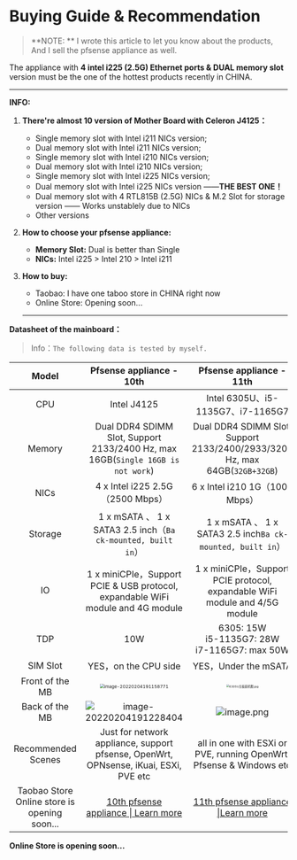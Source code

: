 # Buying Guide & Recommendation

> **NOTE: ** I wrote this article to let you know about the products, And I sell the pfsense appliance as well.

The appliance with **4 intel i225 (2.5G) Ethernet ports & DUAL memory slot** version must be the one of the hottest products recently in CHINA.

<hr>

**INFO:**


1. **There're almost 10 version of Mother Board with Celeron J4125：**
   - Single memory slot with Intel i211 NICs version;
   - Dual memory slot with Intel i211 NICs version;
   - Single memory slot with Intel i210 NICs version;
   - Dual memory slot with Intel i210 NICs version;
   - Single memory slot with Intel i225 NICs version;
   - Dual memory slot with Intel i225 NICs version ——**THE BEST ONE！**
   - Dual memory slot with 4 RTL815B (2.5G) NICs & M.2 Slot for storage version —— Works unstablely due to NICs
   - Other versions


2. **How to choose your pfsense appliance:**

   - **Memory Slot:** Dual is better than Single
   - **NICs:** Intel i225 > Intel 210 > Intel i211

3. **How to buy:**

   - Taobao: I have one taboo store in CHINA right now 
   - Online Store: Opening soon...

   <hr>

**Datasheet of the mainboard：**

> Info：`The following data is tested by myself.`

|                       Model                       |                  Pfsense appliance -  10th                   |                   Pfsense appliance - 11th                   |
| :-----------------------------------------------: | :----------------------------------------------------------: | :----------------------------------------------------------: |
|                        CPU                        |                         Intel J4125                          |              Intel 6305U、i5-1135G7、i7-1165G7               |
|                      Memory                       | Dual DDR4 SDIMM Slot, Support 2133/2400 Hz, max 16GB(`Single 16GB is not work`) | Dual DDR4 SDIMM Slot, Support 2133/2400/2933/3200 Hz, max 64GB(`32GB+32GB`) |
|                       NICs                        |               4 x Intel i225 2.5G（2500 Mbps）               |               6 x Intel i210 1G（1000  Mbps）                |
|                      Storage                      | 1 x mSATA 、  1 x SATA3 2.5 inch（`Ba ck-mounted, built in`） | 1 x mSATA 、  1 x SATA3 2.5 inch`Ba ck-mounted, built in`）  |
|                        IO                         | 1 x miniCPIe，Support PCIE & USB protocol, expandable WiFi module and 4G module | 1 x miniCPIe，Support PCIE protocol, expandable WiFi module and 4/5G module |
|                        TDP                        |                             10W                              |    6305: 15W<br />i5-1135G7: 28W<br />i7-1165G7: max 50W     |
|                     SIM Slot                      |                     YES，on the CPU side                     |                     YES，Under the mSATA                     |
|                  Front of the MB                  | <img src="https://iswott.oss-cn-shenzhen.aliyuncs.com/blog/imgimage-20220204191158771.png" alt="image-20220204191158771" style="zoom:50%;" /> | <img src="https://s2.loli.net/2022/02/07/3UZBSOD7NniIElJ.jpg" alt="6305U主板装机图.jpg" style="zoom: 33%;" /> |
|                  Back of the MB                   | ![image-20220204191228404](https://iswott.oss-cn-shenzhen.aliyuncs.com/blog/imgimage-20220204191228404.png) | ![image.png](https://s2.loli.net/2022/02/07/ILx9TOBaoZHYh1E.png) |
|                Recommended Scenes                 | Just for network appliance, support pfsense, OpenWrt, OPNsense, iKuai, ESXi, PVE etc | all in one with ESXi or PVE, running OpenWrt, Pfsense & Windows etc |
| Taobao Store<br />Online store is opening soon... | [10th pfsense appliance \| Learn more](https://m.tb.cn/h.fPvY2iX?tk=Lh6G2dLndQL) | [11th pfsense appliance \|Learn more](https://item.taobao.com/item.htm?spm=a1z10.1-c.w4004-22935712424.11.cc09199fXn6MAX&id=646771861738) |

**Online Store is opening soon...**
